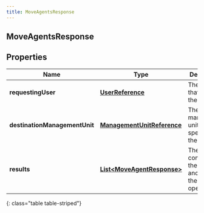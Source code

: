 ```yaml
---
title: MoveAgentsResponse
---
```

## MoveAgentsResponse


## Properties

| Name | Type | Description | Notes |
| ------------ | ------------- | ------------- | ------------- |
| **requestingUser** | <!----><!---->[**UserReference**](UserReference.html)<!----> | The user that made the request |  [optional] |
| **destinationManagementUnit** | <!----><!---->[**ManagementUnitReference**](ManagementUnitReference.html)<!----> | The management unit specified on the request |  [optional] |
| **results** | <!----><!---->[**List&lt;MoveAgentResponse&gt;**](MoveAgentResponse.html)<!----> | The list containing the agent and result of the move operation |  [optional] |
{: class="table table-striped"}



